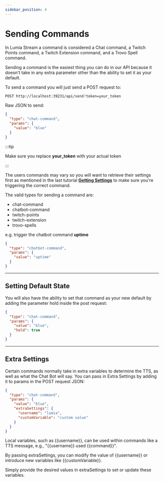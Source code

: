 ```yaml
---
sidebar_position: 4
---
```


# Sending Commands

In Lumia Stream a command is considered a Chat command, a Twitch Points command, a Twitch Extension command, and a Trovo Spell command.

Sending a command is the easiest thing you can do in our API because it doesn't take in any extra parameter other than the ability to set it as your default.

To send a command you will just send a POST request to:

```bash
POST http://localhost:39231/api/send?token=your_token
```

Raw JSON to send:

```json
{
  "type": "chat-command",
  "params": {
    "value": "blue"
  }
}
```

:::tip

Make sure you replace **your_token** with your actual token

:::

The users commands may vary so you will want to retrieve their settings first as mentioned in the last tutorial **[Getting Settings](./get-settings.md)** to make sure you're triggering the correct command.

The valid types for sending a command are:

- chat-command
- chatbot-command
- twitch-points
- twitch-extension
- trovo-spells

e.g. trigger the chatbot command **uptime**

```json
{
  "type": "chatbot-command",
  "params": {
    "value": "uptime"
  }
}
```

---

## Setting Default State

You will also have the ability to set that command as your new default by adding the parameter hold inside the post request:

```json
{
  "type": "chat-command",
  "params": {
    "value": "blue",
    "hold": true
  }
}
```

---

## Extra Settings

Certain commands normally take in extra variables to determine the TTS, as well as what the Chat Bot will say. You can pass in Extra Settings by adding it to params in the POST request JSON:

```json
{
  "type": "chat-command",
  "params": {
    "value": "blue",
    "extraSettings": {
      "username": "lumia",
      "customVariable": "custom value"
    }
  }
}
```

Local variables, such as \{\{username\}\}, can be used within commands like a TTS message, e.g., "\{\{username\}\} used \{\{command\}\}".

By passing extraSettings, you can modify the value of \{\{username\}\} or introduce new variables like \{\{customVariable\}\}.

Simply provide the desired values in extraSettings to set or update these variables.

